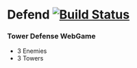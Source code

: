 # Defend [![Build Status](https://travis-ci.org/xtreemze/defend.svg?branch=master)](https://travis-ci.org/xtreemze/defend)

### Tower Defense WebGame

* 3 Enemies
* 3 Towers
